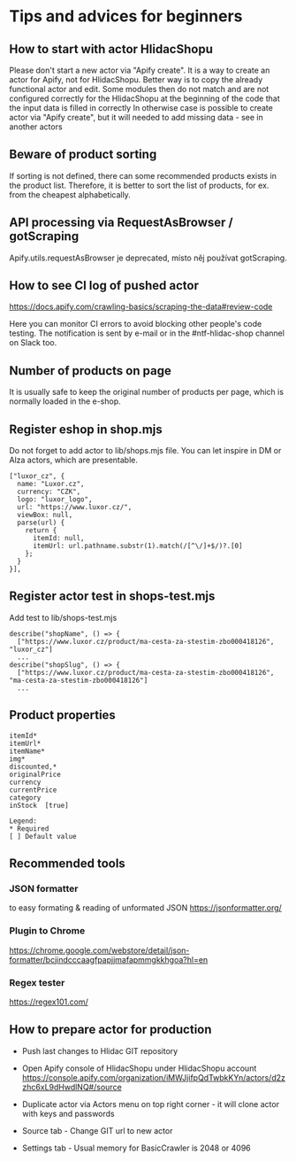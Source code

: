# Tips and advices for beginners

## How to start with actor HlidacShopu
Please don't start a new actor via "Apify create". It is a way to create an actor for Apify,
not for HlidacShopu. Better way is to copy the already functional actor and edit.
Some modules then do not match and are not configured correctly for the HlidacShopu
at the beginning of the code that the input data is filled in correctly
In otherwise case is possible to create actor via "Apify create", but it will needed
to add missing data - see in another actors

## Beware of product sorting
If sorting is not defined, there can some recommended products exists in the product list.
Therefore, it is better to sort the list of products, for ex. from the cheapest alphabetically.

## API processing via RequestAsBrowser / gotScraping
Apify.utils.requestAsBrowser je deprecated, místo něj používat gotScraping.

## How to see CI log of pushed actor
https://docs.apify.com/crawling-basics/scraping-the-data#review-code

Here you can monitor CI errors to avoid blocking other people's code testing.
The notification is sent by e-mail or in the #ntf-hlidac-shop channel on Slack too.

## Number of products on page
It is usually safe to keep the original number of products per page,
which is normally loaded in the e-shop.

## Register eshop in shop.mjs
Do not forget to add actor to lib/shops.mjs file.
You can let inspire in DM or Alza actors, which are presentable.

```
["luxor_cz", {
  name: "Luxor.cz",
  currency: "CZK",
  logo: "luxor_logo",
  url: "https://www.luxor.cz/",
  viewBox: null,
  parse(url) {
    return {
      itemId: null,
      itemUrl: url.pathname.substr(1).match(/[^\/]+$/)?.[0]
    };
  }
}],
```

## Register actor test in shops-test.mjs
Add test to lib/shops-test.mjs
```
describe("shopName", () => {
  ["https://www.luxor.cz/product/ma-cesta-za-stestim-zbo000418126", "luxor_cz"]
  ...
describe("shopSlug", () => {
  ["https://www.luxor.cz/product/ma-cesta-za-stestim-zbo000418126", "ma-cesta-za-stestim-zbo000418126"]
  ...
```

## Product properties
```
itemId*
itemUrl*
itemName*
img*
discounted,*
originalPrice
currency
currentPrice
category
inStock  [true]

Legend:
* Required
[ ] Default value
```

## Recommended tools

### JSON formatter
to easy formating & reading of unformated JSON
https://jsonformatter.org/

### Plugin to Chrome
https://chrome.google.com/webstore/detail/json-formatter/bcjindcccaagfpapjjmafapmmgkkhgoa?hl=en

### Regex tester
https://regex101.com/

## How to prepare actor for production

* Push last changes to Hlidac GIT repository

* Open Apify console of HlidacShopu under HlidacShopu account
https://console.apify.com/organization/iMWJjifpQdTwbkKYn/actors/d2zzhc6xL9dHwdlNQ#/source

* Duplicate actor via Actors menu on top right corner - it will clone actor with keys and passwords
  
* Source tab - Change GIT url to new actor

* Settings tab - Usual memory for BasicCrawler is 2048 or 4096


